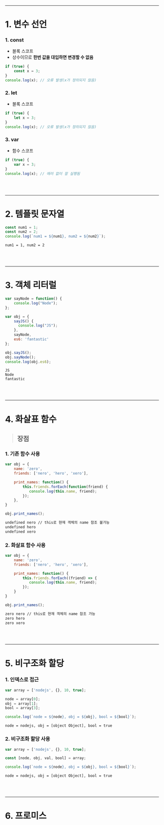 ***
# 1. 변수 선언

### 1. const
- 블록 스코프
- 상수이므로 **한번 값을 대입하면 변경할 수 없음**
```javascript
if (true) {
    const x = 3;
}
console.log(x); // 오류 발생(x가 정의되지 않음)
```

### 2. let
- 블록 스코프
```javascript
if (true) {
    let x = 3;
}
console.log(x); // 오류 발생(x가 정의되지 않음)
```

### 3. var
- 함수 스코프

```javascript
if (true) {
    var x = 3;
}
console.log(x); // 에러 없이 잘 실행됨
```

<br><br>
***


# 2. 템플릿 문자열
```javascript
const num1 = 1;
const num2 = 2;
console.log(`num1 = ${num1}, num2 = ${num2}`);
```

```
num1 = 1, num2 = 2
```

<br><br>
***

# 3. 객체 리터럴
```javascript
var sayNode = function() {
    console.log("Node");
};

var obj = {
    sayJS() {
      console.log("JS");
    },
    sayNode,
    es6: 'fantastic'
};

obj.sayJS();
obj.sayNode();
console.log(obj.es6);
```

```
JS
Node
fantastic
```

<br><br>
***
# 4. 화살표 함수

> ## 장점
 ### 1. 기존 함수 사용
```javascript
var obj = {
    name: 'zero',
    friends: ['nero', 'hero', 'xero'],

    print_names: function() {
        this.friends.forEach(function(friend) {
           console.log(this.name, friend);
        });
    },
}

obj.print_names();
```

```markdown
undefined nero // this로 현재 객체의 name 참조 불가능
undefined hero
undefined xero
```

### 2. 화살표 함수 사용
```javascript
var obj = {
    name: 'zero',
    friends: ['nero', 'hero', 'xero'],

    print_names: function() {
        this.friends.forEach((friend) => {
           console.log(this.name, friend);
        });
    }
}

obj.print_names();
```

```markdown
zero nero // this로 현재 객체의 name 참조 가능
zero hero
zero xero
```

<br><br>
***

# 5. 비구조화 할당
### 1. 인덱스로 접근
```javascript
var array = ['nodejs', {}, 10, true];

node = array[0];
obj = array[1];
bool = array[3];

console.log(`node = ${node}, obj = ${obj}, bool = ${bool}`);
```

```
node = nodejs, obj = [object Object], bool = true
```

### 2. 비구조화 할당 사용
```javascript
var array = ['nodejs', {}, 10, true];

const [node, obj, val, bool] = array;

console.log(`node = ${node}, obj = ${obj}, bool = ${bool}`);
```

```
node = nodejs, obj = [object Object], bool = true
```

<br><br>
***

# 6. 프로미스
